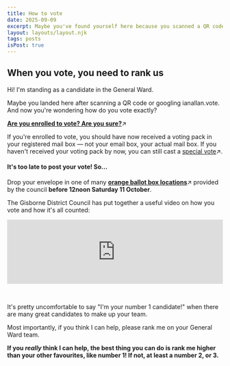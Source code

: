 ```yaml
---
title: How to vote
date: 2025-09-09
excerpt: Maybe you've found yourself here because you scanned a QR code or you googled ianallan.vote. And now you're wondering how do you vote exactly?
layout: layouts/layout.njk
tags: posts
isPost: true
---
```


## When you vote, you need to rank us 

Hi! I'm standing as a candidate in the General Ward.

Maybe you landed here after scanning a QR code or googling ianallan.vote. And now you're wondering how do you vote exactly?

**<a href="https://vote.nz/enrolling/enrol-or-update/enrol-or-update-online/" target="_blank">Are you enrolled to vote? Are you sure?</a>**&#8599;

If you're enrolled to vote, you should have now received a voting pack in your registered mail box &mdash; not your email box, your actual mail box. If you haven't received your voting pack by now, you can still cast a <a href="https://www.gdc.govt.nz/council/2025-elections/vote#heading-2" target="_blank">special vote</a>&#8599;.  

#### It's too late to post your vote! So... 

Drop your envelope in one of many **<a href="https://www.gdc.govt.nz/council/2025-elections/vote#heading-1" target="_blank">orange ballot box locations</a>**&#8599; provided by the council **before 12noon Saturday 11 October**.

The Gisborne District Council has put together a useful video on how you vote and how it's all counted:

<div class="video-container">
    <iframe width="100%" src="https://www.youtube.com/embed/tnYUyDcrYUM?si=n9TMCSKwxZLCsZU9" title="YouTube video player" frameborder="0" allow="accelerometer; autoplay; clipboard-write; encrypted-media; gyroscope; picture-in-picture; web-share" referrerpolicy="strict-origin-when-cross-origin" allowfullscreen></iframe>
</div>

&nbsp;

It's pretty uncomfortable to say "I'm your number 1 candidate!" when there are many great candidates to make up your team. 

Most importantly, if you think I can help, please rank me on your General Ward team. 

**If you *really* think I can help, the best thing you can do is rank me higher than your other favourites, like number 1! If not, at least a number 2, or 3.**